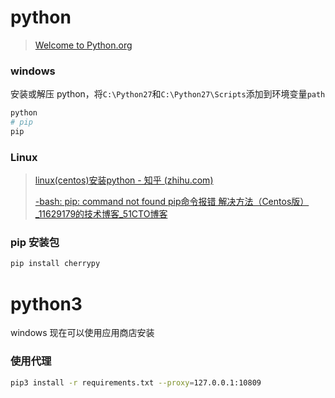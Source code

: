 # python

> [Welcome to Python.org](https://www.python.org/)

### windows

安装或解压 python，将`C:\Python27`和`C:\Python27\Scripts`添加到环境变量`path`

```bash
python
# pip
pip
```

### Linux

> [linux(centos)安装python - 知乎 (zhihu.com)](https://zhuanlan.zhihu.com/p/137904053)
>
> [-bash: pip: command not found pip命令报错 解决方法（Centos版）_11629179的技术博客_51CTO博客](https://blog.51cto.com/u_11639179/5267281)

### pip 安装包

```bash
pip install cherrypy
```



# python3

windows 现在可以使用应用商店安装

### 使用代理

```bash
pip3 install -r requirements.txt --proxy=127.0.0.1:10809
```

